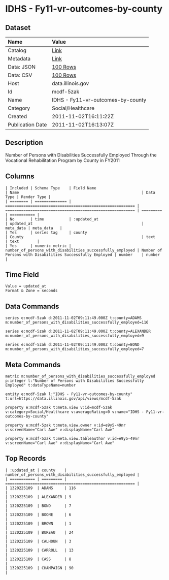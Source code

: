 # IDHS - Fy11-vr-outcomes-by-county

## Dataset

| Name | Value |
| :--- | :---- |
| Catalog | [Link](https://catalog.data.gov/dataset/idhs-fy11-vr-outcomes-by-county-4af7a) |
| Metadata | [Link](https://data.illinois.gov/api/views/mcdf-5zak) |
| Data: JSON | [100 Rows](https://data.illinois.gov/api/views/mcdf-5zak/rows.json?max_rows=100) |
| Data: CSV | [100 Rows](https://data.illinois.gov/api/views/mcdf-5zak/rows.csv?max_rows=100) |
| Host | data.illinois.gov |
| Id | mcdf-5zak |
| Name | IDHS - Fy11-vr-outcomes-by-county |
| Category | Social/Healthcare |
| Created | 2011-11-02T16:11:22Z |
| Publication Date | 2011-11-02T16:13:07Z |

## Description

Number of Persons with Disabilities Successfully Employed Through the Vocational Rehabilitation Program by County in FY2011

## Columns

```ls
| Included | Schema Type    | Field Name                                                | Name                                                      | Data Type | Render Type |
| ======== | ============== | ========================================================= | ========================================================= | ========= | =========== |
| No       | time           | :updated_at                                               | updated_at                                                | meta_data | meta_data   |
| Yes      | series tag     | county                                                    | County                                                    | text      | text        |
| Yes      | numeric metric | number_of_persons_with_disabilities_successfully_employed | Number of Persons with Disabilities Successfully Employed | number    | number      |
```

## Time Field

```ls
Value = updated_at
Format & Zone = seconds
```

## Data Commands

```ls
series e:mcdf-5zak d:2011-11-02T09:11:49.000Z t:county=ADAMS m:number_of_persons_with_disabilities_successfully_employed=116

series e:mcdf-5zak d:2011-11-02T09:11:49.000Z t:county=ALEXANDER m:number_of_persons_with_disabilities_successfully_employed=9

series e:mcdf-5zak d:2011-11-02T09:11:49.000Z t:county=BOND m:number_of_persons_with_disabilities_successfully_employed=7
```

## Meta Commands

```ls
metric m:number_of_persons_with_disabilities_successfully_employed p:integer l:"Number of Persons with Disabilities Successfully Employed" t:dataTypeName=number

entity e:mcdf-5zak l:"IDHS - Fy11-vr-outcomes-by-county" t:url=https://data.illinois.gov/api/views/mcdf-5zak

property e:mcdf-5zak t:meta.view v:id=mcdf-5zak v:category=Social/Healthcare v:averageRating=0 v:name="IDHS - Fy11-vr-outcomes-by-county"

property e:mcdf-5zak t:meta.view.owner v:id=e9y5-49nr v:screenName="Carl Awe" v:displayName="Carl Awe"

property e:mcdf-5zak t:meta.view.tableauthor v:id=e9y5-49nr v:screenName="Carl Awe" v:displayName="Carl Awe"
```

## Top Records

```ls
| :updated_at | county    | number_of_persons_with_disabilities_successfully_employed | 
| =========== | ========= | ========================================================= | 
| 1320225109  | ADAMS     | 116                                                       | 
| 1320225109  | ALEXANDER | 9                                                         | 
| 1320225109  | BOND      | 7                                                         | 
| 1320225109  | BOONE     | 6                                                         | 
| 1320225109  | BROWN     | 1                                                         | 
| 1320225109  | BUREAU    | 24                                                        | 
| 1320225109  | CALHOUN   | 3                                                         | 
| 1320225109  | CARROLL   | 13                                                        | 
| 1320225109  | CASS      | 8                                                         | 
| 1320225109  | CHAMPAIGN | 90                                                        | 
```